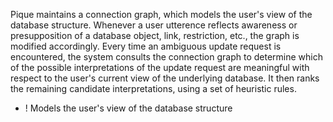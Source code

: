 Pique maintains a connection graph, which models the user's view of the database structure. Whenever a user utterence reflects awareness or presupposition of a database object, link, restriction, etc., the graph is modified accordingly. Every time an ambiguous update request is encountered, the system consults the connection graph to determine which of the possible interpretations of the update request are meaningful with respect to the user's current view of the underlying database. It then ranks the remaining candidate interpretations, using a set of heuristic rules.

+ ! Models the user's view of the database structure
